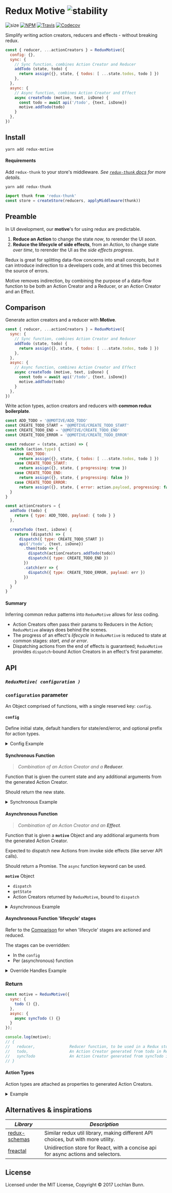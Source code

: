 # Redux Motive ![stability](https://img.shields.io/badge/stability-%20%20%20%20%20experimental-red.svg)

![size](https://img.shields.io/badge/gzip%20size-1.25%20kB-grey.svg)
[![NPM](https://img.shields.io/npm/v/redux-motive.svg)](https://npmjs.com/package/redux-motive)
[![Travis](https://img.shields.io/travis/loklaan/redux-motive.svg)](https://travis-ci.org/loklaan/redux-motive)
[![Codecov](https://img.shields.io/codecov/c/github/loklaan/redux-motive.svg)](https://codecov.io/gh/loklaan/redux-motive)

Simplify writing action creators, reducers and effects - without breaking redux.


```js
const { reducer, ...actionCreators } = ReduxMotive({
  config: {},
  sync: {
    // Sync function, combines Action Creator and Reducer
    addTodo (state, todo) {
      return assign({}, state, { todos: [ ...state.todos, todo ] })
    },
  },
  async: {
    // Async function, combines Action Creator and Effect
    async createTodo (motive, text, isDone) {
      const todo = await api('/todo', {text, isDone})
      motive.addTodo(todo)
    }
  },
})
```

## Install

```shell
yarn add redux-motive
```

#### Requirements

Add `redux-thunk` to your store's middleware. _See [`redux-thunk` docs][redux-thunk] for more details._

```shell
yarn add redux-thunk
```

```js
import thunk from 'redux-thunk'
const store = createStore(reducers, applyMiddleware(thunk))
```

## Preamble

In UI development, our **motive**'s for using redux are predictable.

1. **Reduce an Action** to change the state _now_, to rerender the UI _soon_.
2. **Reduce the lifecycle of side effects**, from an Action, to change state _over time_, to rerender the UI as the _side effects progress_.

Redux is great for splitting data-flow concerns into small concepts, but it can introduce indirection to a developers code, and at times this becomes the source of errors.

Motive removes indirection, by combining the purpose of a data-flow function to be both an Action Creator and a Reducer, or an Action Creator and an Effect.

## Comparison

Generate action creators and a reducer with **Motive**.
```js
const { reducer, ...actionCreators } = ReduxMotive({
  sync: {
    // Sync function, combines Action Creator and Reducer
    addTodo (state, todo) {
      return assign({}, state, { todos: [ ...state.todos, todo ] })
    },
  },
  async: {
    // Async function, combines Action Creator and Effect
    async createTodo (motive, text, isDone) {
      const todo = await api('/todo', {text, isDone})
      motive.addTodo(todo)
    }
  },
})
```

Write action types, action creators and reducers with **common redux boilerplate**.
```js
const ADD_TODO = '@@MOTIVE/ADD_TODO'
const CREATE_TODO_START = '@@MOTIVE/CREATE_TODO_START'
const CREATE_TODO_END = '@@MOTIVE/CREATE_TODO_END'
const CREATE_TODO_ERROR = '@@MOTIVE/CREATE_TODO_ERROR'

const reducer = (state, action) => {
  switch (action.type) {
    case ADD_TODO:
      return assign({}, state, { todos: [ ...state.todos, todo ] })
    case CREATE_TODO_START:
      return assign({}, state, { progressing: true })
    case CREATE_TODO_END:
      return assign({}, state, { progressing: false })
    case CREATE_TODO_ERROR:
      return assign({}, state, { error: action.payload, progressing: false })
  }
}

const actionCreators = {
  addTodo (todo) {
    return { type: ADD_TODO, payload: { todo } }
  },

  createTodo (text, isDone) {
    return (dispatch) => {
      dispatch({ type: CREATE_TODO_START })
      api('/todo', {text, isDone})
        .then(todo => {
          dispatch(actionCreators.addTodo(todo))
          dispatch({ type: CREATE_TODO_END })
        })
        .catch(err => {
          dispatch({ type: CREATE_TODO_ERROR, payload: err })
        })
    }
  }
}
```

#### Summary

Inferring common redux patterns into `ReduxMotive` allows for _less_ coding.

* Action Creators often pass their params to Reducers in the Action; `ReduxMotive` always does behind the scenes.
* The progress of an effect's _lifecycle_ in `ReduxMotive` is reduced to state at common stages: _start, end or error_.
* Dispatching actions from the end of effects is guaranteed; `ReduxMotive` provides `dispatch`-bound Action Creators in an effect's first parameter.

## API

### *`ReduxMotive( configuration )`*

### `configuration` parameter

An Object comprised of functions, with a single reserved key: `config`.

#### `config`

Define initial state, default handlers for state/end/error, and optional prefix for action types.

<details>
<summary>Config Example</summary>
  <p>

```js

ReduxMotive({
  // Default config values
  config: {
    prefix: '',
    initialState: {},
    handlers: {
      start: (state) => assign({}, state, { progressing: true }),
      end: (state) => assign({}, state, { progressing: false }),
      error: (state, error) => assign({}, state, { progressing: false, error })
    },
  }
})
```

  </p>
</details>

#### Synchronous Function

> _Combination of an Action Creator and a **Reducer**._

Function that is given the current state and any additional arguments from the generated Action Creator.

Should return the new state.

<details>
<summary>Synchronous Example</summary>
  <p>

```js
const { todo } = ReduxMotive({
  sync: {
    todo (state, isDone) {
      return assign({}, state, { isDone })
    }
  }
})

dispatch( todo(true) )
```

  </p>
</details>

#### Asynchronous Function

> _Combination of an Action Creator and an **Effect**._

Function that is given a **`motive`** Object and any additional arguments from the generated Action Creator.

Expected to dispatch new Actions from invoke side effects (like server API calls).

Should return a Promise. The `async` function keyword can be used.

**`motive`** Object  
* `dispatch`
* `getState`
* Action Creators returned by `ReduxMotive`, bound to `dispatch`

<details>
<summary>Asynchronous Example</summary>
  <p>

```js
ReduxMotive({
  // ...

  async: {
    async syncTodo (motive) {
      const todo = await api();
      motive.todo(todo.isDone)
    }
  }
})
```

  </p>
</details>

#### Asynchronous Function 'lifecycle' stages

Refer to the [Comparison](#comparison) for when 'lifecycle' stages are actioned and reduced.

The stages can be overridden:  
* In the `config`
* Per (asynchronous) function

<details>
<summary>Override Handles Example</summary>
  <p>

```js
ReduxMotive({
  config: {
    handlers: { /* ... */ }
  },

  async: {
    syncTodo: {
      handlers: {
        start (state) { /* ... */ },
        end (state) { /* ... */ },
        error (state) { /* ... */ }
      },
      async effect (motive) {
        const todo = await api();
        motive.todo(todo.isDone)
      }
    }
  }
})
```

  </p>
</details>

### Return

```js
const motive = ReduxMotive({
  sync: {
    todo () {},
  },
  async: {
    async syncTodo () {}
  }
});

console.log(motive);
// {
//   reducer,               Reducer function, to be used in a Redux store
//   todo,                  An Action Creator generated from todo in ReduxMotive
//   syncTodo               An Action Creator generated from syncTodo in ReduxMotive
// }
```

#### Action Types

Action types are attached as properties to generated Action Creators.

<details>
<summary>Example</summary>
  <p>

```js
console.log(motive.todo.ACTION_TYPE)
// @@MOTIVE/<PREFIX>/TODO_SYNC

console.log(motive.syncTodo.ACTION_TYPE_START)
// @@MOTIVE/<PREFIX>/SYNC_TODO_START
console.log(motive.syncTodo.ACTION_TYPE_END)
// @@MOTIVE/<PREFIX>/SYNC_TODO_END
console.log(motive.syncTodo.ACTION_TYPE_ERROR)
// @@MOTIVE/<PREFIX>/SYNC_TODO_ERROR
```

  </p>
</details>

## Alternatives & inspirations

_Library_                              | _Description_
---                                    | ---
[redux-schemas][redux-schemas]         | Similar redux util library, making different API choices, but with more utility.
[freactal][freactal]                   | Unidirection store for React, with a concise api for async actions and selectors.

## License

Licensed under the MIT License, Copyright © 2017 Lochlan Bunn.

[redux-thunk]: https://github.com/gaearon/redux-thunk
[freactal]: https://github.com/FormidableLabs/freactal
[redux-schemas]: https://github.com/iamtommcc/redux-schemas
